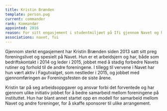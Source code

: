 ```yaml
---
title: Kristin Brænden
template: person.pug
current: commander
rank: Kommandør
appointed: 2016
reason: For sitt engasjement i studentmiljøet på Ifi gjennom Navet og hennes innsatsvilje for andre foreninger tildeles Kristin Brænden tittelen Kommandør av Hennes Majestet Keiserpingvinen den Fornemmes orden.
associations: navet, fui
---
```


Gjennom sterkt engasjement har Kristin Brænden siden 2013 satt sitt preg foreningslivet og spesielt på Navet. Hun er et arbeidsjern og har, både som bedriftskontakt i 2014 og leder i 2015, jobbet med å stadig forbedre Navets rutiner og forhold til de andre foreningene. I tillegg til vervene i Navet har hun vært aktiv i Fagutvalget, som nestleder i 2015, og jobbet med gjennomføringen av Foreningsfesten de siste årene.

Kristin tar på seg arbeidsoppgaver og ansvar forbi det forventede og har gjennom ulike initiativ jobbet for å bedre samarbeid mellom foreningene på instituttet. Hun har blant annet startet opp en modell for samarbeid mellom Navet og andre foreninger, for å skaffe sponsorer til ulike arrangement.